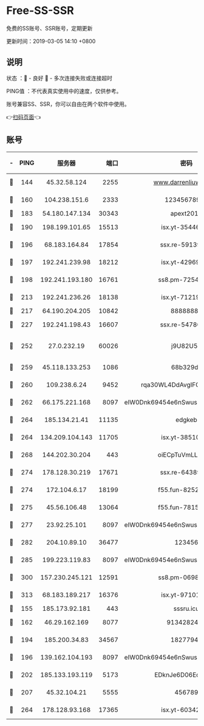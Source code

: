 # Free-SS-SSR

免费的SS账号、SSR账号，定期更新

更新时间：2019-03-05 14:10 +0800

## 说明

状态     ：🙂 - 良好 🙁 - 多次连接失败或连接超时

PING值   ：不代表真实使用中的速度，仅供参考。

账号兼容SS、SSR，你可以自由在两个软件中使用。

👉[扫码页面](https://liesauer.github.io/free-ss-ssr.github.io/)👈

## 账号

|-|PING|服务器|端口|密码|加密方式|区域|
|:----:|:----:|:-----:|-----:|:----:|:----:|:----:|
|🙂|144|45.32.58.124|2255|www.darrenliuwei.com|aes-256-cfb|JP|
|🙂|160|104.238.151.6|2333|12345678900|aes-256-cfb|JP|
|🙂|183|54.180.147.134|30343|apext2019|chacha20|KR|
|🙂|190|198.199.101.65|15513|isx.yt-35446579|aes-256-cfb|US|
|🙂|196|68.183.164.84|17854|ssx.re-59139311|aes-256-cfb|US|
|🙂|197|192.241.239.98|18212|isx.yt-42969531|aes-256-cfb|US|
|🙂|198|192.241.193.180|16761|ss8.pm-72545882|aes-256-cfb|US|
|🙂|213|192.241.236.26|18138|isx.yt-71219423|aes-256-cfb|US|
|🙂|217|64.190.204.205|10842|88888888|rc4-md5|US|
|🙂|227|192.241.198.43|16607|ssx.re-54780207|aes-256-cfb|US|
|🙂|252|27.0.232.19|60026|j9U82U53|xchacha20-ietf-poly1305|HK|
|🙂|259|45.118.133.253|1086|68b329da|aes-256-cfb|SG|
|🙂|260|109.238.6.24|9452|rqa30WL4DdAvgIFG6Fs3znzTa|aes-256-cfb|FR|
|🙂|262|66.175.221.168|8097|eIW0Dnk69454e6nSwuspv9DmS201tQ0D|aes-256-cfb|US|
|🙂|264|185.134.21.41|11135|edgkeb|aes-256-cfb|GB|
|🙂|264|134.209.104.143|11705|isx.yt-38510096|aes-256-cfb|SG|
|🙂|268|144.202.30.204|443|oiECpTuVmLLxk4Ts|aes-256-cfb|US|
|🙂|274|178.128.30.219|17671|ssx.re-64389778|aes-256-cfb|SG|
|🙂|274|172.104.6.17|18199|f55.fun-82524174|aes-256-cfb|US|
|🙂|275|45.56.106.48|13064|f55.fun-78155284|aes-256-cfb|US|
|🙂|277|23.92.25.101|8097|eIW0Dnk69454e6nSwuspv9DmS201tQ0D|aes-256-cfb|US|
|🙂|282|204.10.89.10|36477|123456|aes-256-cfb|US|
|🙂|285|199.223.119.83|8097|eIW0Dnk69454e6nSwuspv9DmS201tQ0D|aes-256-cfb|US|
|🙂|300|157.230.245.121|12591|ss8.pm-06983018|aes-256-cfb|SG|
|🙂|313|68.183.189.217|16376|isx.yt-97101614|aes-256-cfb|SG|
|🙂|155|185.173.92.181|443|sssru.icu|rc4-md5|RU|
|🙂|162|46.29.162.169|8077|9134282479|aes-256-cfb|RU|
|🙂|194|185.200.34.83|34567|18277940|aes-256-cfb|US|
|🙂|196|139.162.104.193|8097|eIW0Dnk69454e6nSwuspv9DmS201tQ0D|aes-256-cfb|JP|
|🙂|202|185.133.193.119|5173|EDknJe6D06EoWDaw|aes-256-cfb|US|
|🙂|207|45.32.104.21|5555|456789|aes-256-cfb|SG|
|🙂|264|178.128.93.168|17365|isx.yt-60342023|aes-256-cfb|SG|
